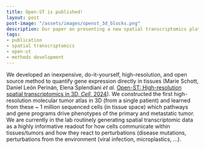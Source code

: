 ```yaml
---
title: Open-ST is published!
layout: post
post-image: "/assets/images/openst_3d_blocks.png"
description: Our paper on presenting a new spatial transcriptomics platform is now published!
tags:
- publication
- spatial transcriptomics
- open-st
- methods development
---
```


We developed an inexpensive, do-it-yourself, high-resolution, and open source method to quantify gene expression directly in tissues (Marie Schott, Daniel León Perinán, Elena Splendiani <i>et al</i>. <a href="https://www.cell.com/cell/abstract/S0092-8674(24)00636-6">
Open-ST: High-resolution spatial transcriptomics in 3D, <i>Cell</i>, 2024</a>).
We constructed the first high-resolution molecular tumor atlas in 3D (from a single patient) and learned from these ~ 1 million sequenced cells (in tissue space) which pathways and gene programs drive phenotypes of the primary and metastatic tumor. We are currently in the lab routinely generating spatial transcriptomic data as a highly informative readout for how cells communicate within tissues/tumors and how they react to perturbations (disease mutations, perturbations from the environment (viral infection, microplastics, …). 
